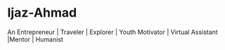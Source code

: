# Ijaz-Ahmad
An Entrepreneur | Traveler | Explorer | Youth Motivator | Virtual Assistant |Mentor | Humanist

